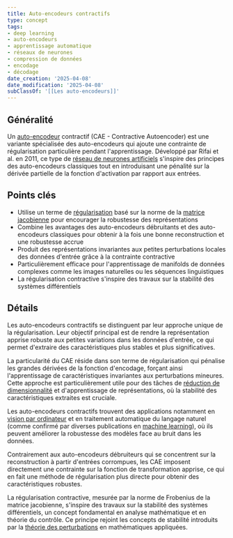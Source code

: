 ```yaml
---
title: Auto-encodeurs contractifs
type: concept
tags:
- deep learning
- auto-encodeurs
- apprentissage automatique
- réseaux de neurones
- compression de données
- encodage
- décodage
date_creation: '2025-04-08'
date_modification: '2025-04-08'
subClassOf: '[[Les auto-encodeurs]]'
---
```

## Généralité

Un [auto-encodeur](https://fr.wikipedia.org/wiki/Auto-encodeur) contractif (CAE - Contractive Autoencoder) est une variante spécialisée des auto-encodeurs qui ajoute une contrainte de régularisation particulière pendant l'apprentissage. Développé par Rifai et al. en 2011, ce type de [réseau de neurones artificiels](https://fr.wikipedia.org/wiki/R%C3%A9seau_de_neurones_artificiels) s'inspire des principes des auto-encodeurs classiques tout en introduisant une pénalité sur la dérivée partielle de la fonction d'activation par rapport aux entrées.

## Points clés

- Utilise un terme de [régularisation](https://fr.wikipedia.org/wiki/Régularisation_(mathématiques)) basé sur la norme de la [matrice jacobienne](https://fr.wikipedia.org/wiki/Matrice_jacobienne) pour encourager la robustesse des représentations
- Combine les avantages des auto-encodeurs débruitants et des auto-encodeurs classiques pour obtenir à la fois une bonne reconstruction et une robustesse accrue
- Produit des représentations invariantes aux petites perturbations locales des données d'entrée grâce à la contrainte contractive
- Particulièrement efficace pour l'apprentissage de manifolds de données complexes comme les images naturelles ou les séquences linguistiques
- La régularisation contractive s'inspire des travaux sur la stabilité des systèmes différentiels

## Détails

Les auto-encodeurs contractifs se distinguent par leur approche unique de la régularisation. Leur objectif principal est de rendre la représentation apprise robuste aux petites variations dans les données d'entrée, ce qui permet d'extraire des caractéristiques plus stables et plus significatives. 

La particularité du CAE réside dans son terme de régularisation qui pénalise les grandes dérivées de la fonction d'encodage, forçant ainsi l'apprentissage de caractéristiques invariantes aux perturbations mineures. Cette approche est particulièrement utile pour des tâches de [réduction de dimensionnalité](https://fr.wikipedia.org/wiki/R%C3%A9duction_de_dimension) et d'apprentissage de représentations, où la stabilité des caractéristiques extraites est cruciale. 

Les auto-encodeurs contractifs trouvent des applications notamment en [vision par ordinateur](https://fr.wikipedia.org/wiki/Vision_par_ordinateur) et en traitement automatique du langage naturel (comme confirmé par diverses publications en [machine learning](https://fr.wikipedia.org/wiki/Apprentissage_automatique)), où ils peuvent améliorer la robustesse des modèles face au bruit dans les données.

Contrairement aux auto-encodeurs débruiteurs qui se concentrent sur la reconstruction à partir d'entrées corrompues, les CAE imposent directement une contrainte sur la fonction de transformation apprise, ce qui en fait une méthode de régularisation plus directe pour obtenir des caractéristiques robustes.

La régularisation contractive, mesurée par la norme de Frobenius de la matrice jacobienne, s'inspire des travaux sur la stabilité des systèmes différentiels, un concept fondamental en analyse mathématique et en théorie du contrôle. Ce principe rejoint les concepts de stabilité introduits par la [théorie des perturbations](https://fr.wikipedia.org/wiki/Théorie_des_perturbations) en mathématiques appliquées.